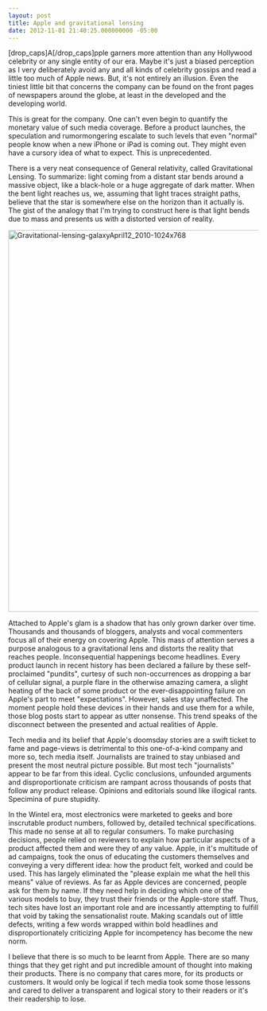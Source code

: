 ```yaml
---
layout: post
title: Apple and gravitational lensing
date: 2012-11-01 21:40:25.000000000 -05:00
---
```

[drop_caps]A[/drop_caps]pple garners more attention than any Hollywood celebrity or any single entity of our era. Maybe it's just a biased perception as I very deliberately avoid any and all kinds of celebrity gossips and read a little too much of Apple news. But, it's not entirely an illusion. Even the tiniest little bit that concerns the company can be found on the front pages of newspapers around the globe, at least in the developed and the developing world.

This is great for the company. One can't even begin to quantify the monetary value of such media coverage. Before a product launches, the speculation and rumormongering escalate to such levels that even "normal" people know when a new iPhone or iPad is coming out. They might even have a cursory idea of what to expect. This is unprecedented.

There is a very neat consequence of General relativity, called Gravitational Lensing. To summarize: light coming from a distant star bends around a massive object, like a black-hole or a huge aggregate of dark matter. When the bent light reaches us, we, assuming that light traces straight paths, believe that the star is somewhere else on the horizon than it actually is. The gist of the analogy that I'm trying to construct here is that light bends due to mass and presents us with a distorted version of reality.

<a href="http://res.cloudinary.com/daectagjz/image/upload/v1412562556/Gravitational-lensing-galaxyApril12_2010-1024x768_xnf9ko.jpg"><img class="alignnone size-full wp-image-48" alt="Gravitational-lensing-galaxyApril12_2010-1024x768" src="http://res.cloudinary.com/daectagjz/image/upload/v1412562556/Gravitational-lensing-galaxyApril12_2010-1024x768_xnf9ko.jpg" width="1024" height="768" /></a>

Attached to Apple's glam is a shadow that has only grown darker over time. Thousands and thousands of bloggers, analysts and vocal commenters focus all of their energy on covering Apple. This mass of attention serves a purpose analogous to a gravitational lens and distorts the reality that reaches people. Inconsequential happenings become headlines. Every product launch in recent history has been declared a failure by these self-proclaimed "pundits", curtesy of such non-occurrences as dropping a bar of cellular signal, a purple flare in the otherwise amazing camera, a slight heating of the back of some product or the ever-disappointing failure on Apple's part to meet "expectations". However, sales stay unaffected. The moment people hold these devices in their hands and use them for a while, those blog posts start to appear as utter nonsense. This trend speaks of the disconnect between the presented and actual realities of Apple.

Tech media and its belief that Apple's doomsday stories are a swift ticket to fame and page-views is detrimental to this one-of-a-kind company and more so, tech media itself. Journalists are trained to stay unbiased and present the most neutral picture possible. But most tech "journalists" appear to be far from this ideal. Cyclic conclusions, unfounded arguments and disproportionate criticism are rampant across thousands of posts that follow any product release. Opinions and editorials sound like illogical rants. Specimina of pure stupidity.

In the Wintel era, most electronics were marketed to geeks and bore inscrutable product numbers, followed by, detailed technical specifications. This made no sense at all to regular consumers. To make purchasing decisions, people relied on reviewers to explain how particular aspects of a product affected them and were they of any value. Apple, in it's multitude of ad campaigns, took the onus of educating the customers themselves and conveying a very different idea: how the product felt, worked and could be used. This has largely eliminated the "please explain me what the hell this means" value of reviews. As far as Apple devices are concerned, people ask for them by name. If they need help in deciding which one of the various models to buy, they trust their friends or the Apple-store staff. Thus, tech sites have lost an important role and are incessantly attempting to fulfill that void by taking the sensationalist route. Making scandals out of little defects, writing a few words wrapped within bold headlines and disproportionately criticizing Apple for incompetency has become the new norm.

I believe that there is so much to be learnt from Apple. There are so many things that they get right and put incredible amount of thought into making their products. There is no company that cares more, for its products or customers. It would only be logical if tech media took some those lessons and cared to deliver a transparent and logical story to their readers or it's their readership to lose.
